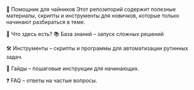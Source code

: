 🧠 Помощник для чайников
Этот репозиторий содержит полезные материалы, скрипты и инструменты для новичков, которые только начинают разбираться в теме.

📂 Что здесь есть?
📚 База знаний – запуск сложных решений

🛠️ Инструменты – скрипты и программы для автоматизации рутинных задач.

📖 Гайды – пошаговые инструкции для начинающих.

❓ FAQ – ответы на частые вопросы.
